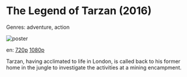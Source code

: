 # The Legend of Tarzan (2016)

Genres: adventure, action

![poster](http://image.tmdb.org/t/p/w500/6FxOPJ9Ysilpq0IgkrMJ7PubFhq.jpg)

en:
  [720p](magnet:?xt=urn:btih:BED60EAE1CCBE0C791B7F1FDB898E852D8E0ABCC&tr=udp://glotorrents.pw:6969/announce&tr=udp://tracker.opentrackr.org:1337/announce&tr=udp://torrent.gresille.org:80/announce&tr=udp://tracker.openbittorrent.com:80&tr=udp://tracker.coppersurfer.tk:6969&tr=udp://tracker.leechers-paradise.org:6969&tr=udp://p4p.arenabg.ch:1337&tr=udp://tracker.internetwarriors.net:1337)
  [1080p](magnet:?xt=urn:btih:B36113D00A92367893164D60C64A7F0A1736DC2C&tr=udp://glotorrents.pw:6969/announce&tr=udp://tracker.opentrackr.org:1337/announce&tr=udp://torrent.gresille.org:80/announce&tr=udp://tracker.openbittorrent.com:80&tr=udp://tracker.coppersurfer.tk:6969&tr=udp://tracker.leechers-paradise.org:6969&tr=udp://p4p.arenabg.ch:1337&tr=udp://tracker.internetwarriors.net:1337)
  


Tarzan, having acclimated to life in London, is called back to his former home in the jungle to investigate the activities at a mining encampment.